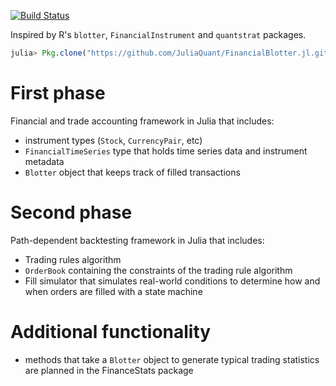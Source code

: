 [![Build Status](https://travis-ci.org/JuliaQuant/FinancialBlotter.jl.png)](https://travis-ci.org/JuliaQuant/FinancialBlotter.jl)

Inspired by R's `blotter`, `FinancialInstrument` and `quantstrat` packages.

````julia
julia> Pkg.clone("https://github.com/JuliaQuant/FinancialBlotter.jl.git")
````

 # First phase

Financial and trade accounting framework in Julia that includes:
  * instrument types (`Stock`, `CurrencyPair`, etc)
  * `FinancialTimeSeries` type that holds time series data and instrument metadata 
  * `Blotter` object that keeps track of filled transactions

 # Second phase

Path-dependent backtesting framework in Julia that includes:
  * Trading rules algorithm
  * `OrderBook` containing the constraints of the trading rule algorithm
  * Fill simulator that simulates real-world conditions to determine how and when orders are filled with a state machine

 # Additional functionality
  * methods that take a `Blotter` object to generate typical trading statistics are planned in the FinanceStats package
